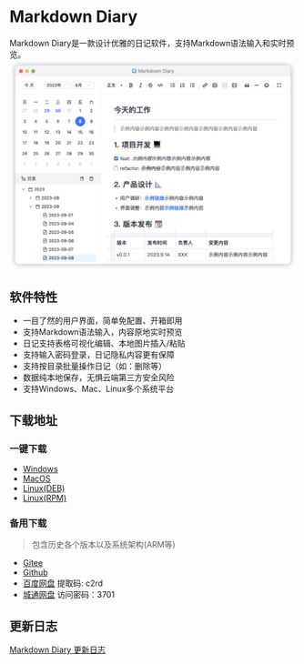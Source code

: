 # Markdown Diary

Markdown Diary是一款设计优雅的日记软件，支持Markdown语法输入和实时预览。
![image](assets/images/markdown-diary.png)

## 软件特性

- 一目了然的用户界面，简单免配置、开箱即用
- 支持Markdown语法输入，内容原地实时预览
- 日记支持表格可视化编辑、本地图片插入/粘贴
- 支持输入密码登录，日记隐私内容更有保障
- 支持按目录批量操作日记（如：删除等）
- 数据纯本地保存，无惧云端第三方安全风险
- 支持Windows、Mac、Linux多个系统平台

## 下载地址

### 一键下载

- [Windows](https://gitee.com/stevobm/md-diary-release/releases/download/latest/md-diary-0.2.13-setup.exe)
- [MacOS](https://gitee.com/stevobm/md-diary-release/releases/download/latest/md-diary-0.2.13-x64-mac.dmg)
- [Linux(DEB)](https://gitee.com/stevobm/md-diary-release/releases/download/latest/md-diary_0.2.13_amd64.deb)
- [Linux(RPM)](https://gitee.com/stevobm/md-diary-release/releases/download/latest/md-diary-0.2.13.x86_64.rpm)

### 备用下载

> 包含历史各个版本以及系统架构(ARM等)

- [Gitee](https://gitee.com/stevobm/md-diary-release/releases/tag/latest)
- [Github](https://github.com/stevobm/md-diary-releases/releases/latest)
- [百度网盘](https://pan.baidu.com/s/1M1OeMXaWnTr8f0_oXtR08Q?pwd=c2rd) 提取码: c2rd
- [城通网盘](https://url43.ctfile.com/d/3173743-57977955-91e7e2?p=3701) 访问密码：3701

## 更新日志
[Markdown Diary 更新日志](https://iwpy5b9mc7u.feishu.cn/wiki/NBUlwldFFi9A1sklIDicGE4NnSg)
